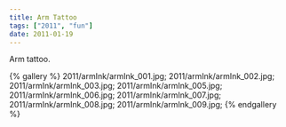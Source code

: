 ```yaml
---
title: Arm Tattoo
tags: ["2011", "fun"]
date: 2011-01-19
---
```

Arm tattoo.

{% gallery %} 
2011/armInk/armInk_001.jpg;
2011/armInk/armInk_002.jpg;
2011/armInk/armInk_003.jpg;
2011/armInk/armInk_005.jpg;
2011/armInk/armInk_006.jpg;
2011/armInk/armInk_007.jpg;
2011/armInk/armInk_008.jpg;
2011/armInk/armInk_009.jpg;
{% endgallery %}
